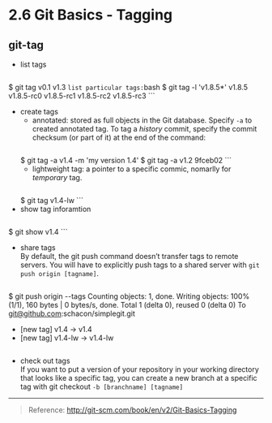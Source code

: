 2.6 Git Basics - Tagging
===
## git-tag
- list tags
	```bash
$ git tag
v0.1
v1.3
	```
	list particular tags:
	```bash
$ git tag -l 'v1.8.5*'
v1.8.5
v1.8.5-rc0
v1.8.5-rc1
v1.8.5-rc2
v1.8.5-rc3
	```
- create tags
    - annotated: stored as full objects in the Git database. Specify ```-a``` to created annotated tag. To tag a *history* commit, specify the commit checksum (or part of it) at the end of the command:
    	```bash
    $ git tag -a v1.4 -m 'my version 1.4'
    $ git tag -a v1.2 9fceb02
    	```
    - lightweight tag:  a pointer to a specific commic, nomarlly for *temporary* tag.
    	```bash
    $ git tag v1.4-lw
    	```
- show tag inforamtion
	```bash
$ git show v1.4
	```
- share tags  
	By default, the git push command doesn’t transfer tags to remote servers. You will have to explicitly push tags to a shared server with ```git push origin [tagname]```.    
	```
 $ git push origin --tags
 Counting objects: 1, done.
 Writing objects: 100% (1/1), 160 bytes | 0 bytes/s, done.
 Total 1 (delta 0), reused 0 (delta 0)
 To git@github.com:schacon/simplegit.git
 * [new tag]         v1.4 -> v1.4
 * [new tag]         v1.4-lw -> v1.4-lw
 	```
 
- check out tags  
 If you want to put a version of your repository in your working directory that looks like a specific tag, you can create a new branch at a specific tag with git checkout ```-b [branchname] [tagname]```

---
> Reference: http://git-scm.com/book/en/v2/Git-Basics-Tagging
